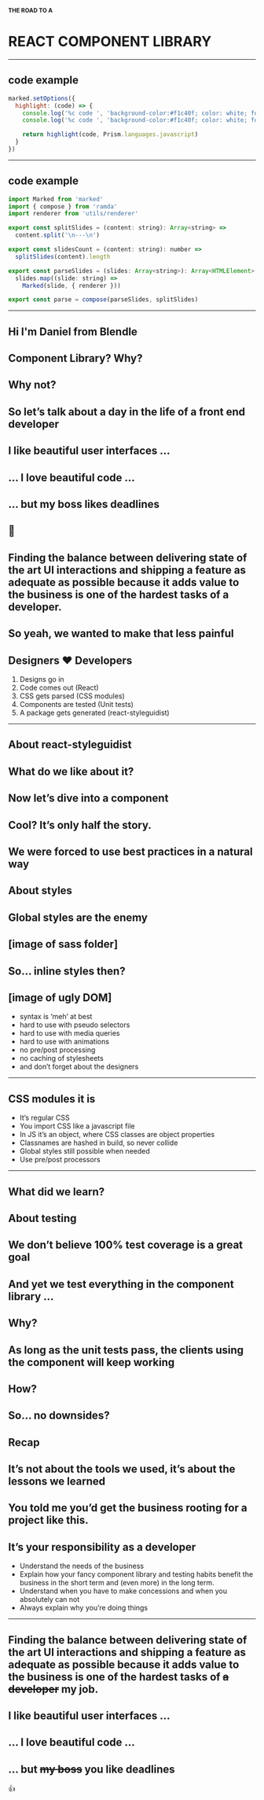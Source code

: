 <small>**THE ROAD TO A**</small>
# REACT <blue>COMPONENT</blue> LIBRARY
---
## code example
```javascript
marked.setOptions({
  highlight: (code) => {
    console.log('%c code ', 'background-color:#f1c40f; color: white; font-weight: bold; padding: 4px 0;', code)
    console.log('%c code ', 'background-color:#f1c40f; color: white; font-weight: bold; padding: 4px 0;', code)

    return highlight(code, Prism.languages.javascript)
  }
})
```
---
<!-- loc: [1,2], [4,7] -->
## code example
```javascript
import Marked from 'marked'
import { compose } from 'ramda'
import renderer from 'utils/renderer'

export const splitSlides = (content: string): Array<string> =>
  content.split('\n---\n')

export const slidesCount = (content: string): number =>
  splitSlides(content).length

export const parseSlides = (slides: Array<string>): Array<HTMLElement> =>
  slides.map((slide: string) =>
    Marked(slide, { renderer }))

export const parse = compose(parseSlides, splitSlides)
```
---
Hi I'm Daniel from <red>Blendle</red>
---
Component Library? Why?
---
Why <blue>not?</blue>
---
So let’s talk about a day in the life of a <blue>front end developer</blue>
---
I like <blue>beautiful</blue> user interfaces …
---
… I love <blue>beautiful</blue> code …
---
… but my boss likes <red>deadlines</red>
---
🤔
---
Finding the balance between delivering state of the art UI interactions and shipping a feature as adequate as possible because it adds value to the business is one of the hardest tasks of a developer.
---
So yeah, we wanted to make that less painful
---
Designers ❤️ Developers
---
1. Designs go in
2. Code comes out (React)
3. CSS gets parsed (CSS modules)
4. Components are tested (Unit tests)
5. A package gets generated (react-styleguidist)
---
About react-styleguidist
---
What do we like about it?
---
Now let’s dive into a component
---
Cool? It’s only half the story.
---
We were forced to use best practices in a natural way
---
About styles
---
Global styles are the enemy
---
[image of sass folder]
---
So… inline styles then?
---
[image of ugly DOM]
---
- syntax is ‘meh’ at best
- hard to use with pseudo selectors
- hard to  use with media queries
- hard to use with animations
- no pre/post processing
- no caching of stylesheets
- and don’t forget about the designers
---
CSS modules it is
---
- It’s regular CSS
- You import CSS like a javascript file
- In JS it’s an object, where CSS classes are object properties
- Classnames are hashed in build, so never collide
- Global styles still possible when needed
- Use pre/post processors
---
What did we learn?
---
About testing
---
We don’t believe 100% test coverage is a great goal
---
And yet we test everything in the component library …
---
Why?
---
As long as the unit tests pass, the clients using the component will keep working
---
How?
---
So… no downsides?
---
Recap
---
It’s not about the tools we used, it’s about the lessons we learned
---
You told me you’d get the business rooting for a project like this.
---
It’s your responsibility as a developer
---
- Understand the needs of the business
- Explain how your fancy component library and testing habits benefit the business in the short term and (even more) in the long term.
- Understand when you have to make concessions and when you absolutely can not
- Always explain why you’re doing things
---
Finding the balance between delivering state of the art UI interactions and shipping a feature as adequate as possible because it adds value to the business is one of the hardest tasks of <del>a developer</del> my job.
---
I like beautiful user interfaces …
---
… I love beautiful code …
---
… but <del>my boss</del> you like deadlines
---
👍
